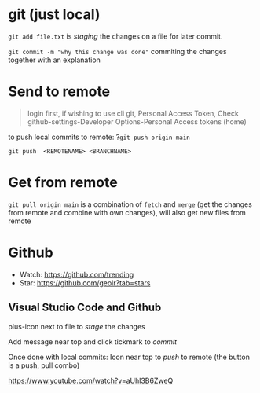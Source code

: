 

# git (just local)

`git add file.txt` is *staging* the changes on a file for later commit.

`git commit -m "why this change was done"` commiting the changes together with an explanation

# Send to remote

> login first, if wishing to use cli git, Personal Access Token, Check github-settings-Developer Options-Personal Access tokens (home)

to push local commits to remote:
?`git push origin main`

`git push  <REMOTENAME> <BRANCHNAME>`

# Get from remote

`git pull origin main` is a combination of `fetch` and `merge` (get the changes from remote and combine with own changes), will also get new files from remote

# Github

* Watch: https://github.com/trending
* Star: https://github.com/geolr?tab=stars

## Visual Studio Code and Github

plus-icon next to file to *stage* the changes

Add message near top and click tickmark to *commit*

Once done with local commits: Icon near top to *push* to remote (the button is a push, pull combo)

https://www.youtube.com/watch?v=aUhl3B6ZweQ